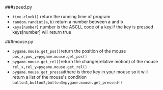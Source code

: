 ###speed.py
* `time.clock()` return the running time of program
* `random.randint(a,b)` return a number between a and b
* `keys[number]` number is the ASCLL code of a key.if the key is pressed keys[number] will return true

###mouse.py
* `pygame.mouse.get_pos()`return the position of the mouse `pos_x,pos_y=pygame.mouse.get_pos()`
* `pygame.mouse.get_rel()`return the change(relative motion) of the mouse `rel_x,rel_y=pygame.mouse.get_rel()`
* `pygame.mouse.get_pressed`there is three key in your mouse so it will return a list of the mouse's condition `button1,button2,button3=pygame.mouse.get_pressed()`
